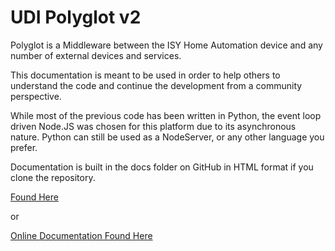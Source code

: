 # UDI Polyglot v2

Polyglot is a Middleware between the ISY Home Automation device and any number of external devices and services.

This documentation is meant to be used in order to help others to understand the code and continue the development from a community perspective.

While most of the previous code has been written in Python, the event loop driven Node.JS was chosen for this platform due to its asynchronous nature. Python can still be used as a NodeServer, or any other language you prefer.

Documentation is built in the docs folder on GitHub in HTML format if you clone the repository.

[Found Here](https://github.com/Einstein42/udi-polyglotv2)

or

[Online Documentation Found Here](https://doclets.io/Einstein42/udi-polyglotv2/master/overview)
